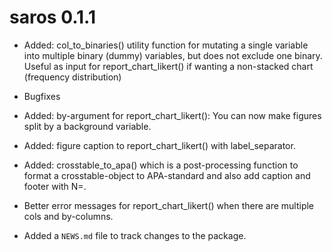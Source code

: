 # saros 0.1.1
* Added: col_to_binaries() utility function for mutating a single variable into multiple binary (dummy) variables, but does not exclude one binary. Useful as input for report_chart_likert() if wanting a non-stacked chart (frequency distribution)
* Bugfixes

* Added: by-argument for report_chart_likert(): You can now make figures split by a background variable.
* Added: figure caption to report_chart_likert() with label_separator.
* Added: crosstable_to_apa() which is a post-processing function to format a crosstable-object to APA-standard and also add caption and footer with N=.  
* Better error messages for report_chart_likert() when there are multiple cols and by-columns.
* Added a `NEWS.md` file to track changes to the package.
